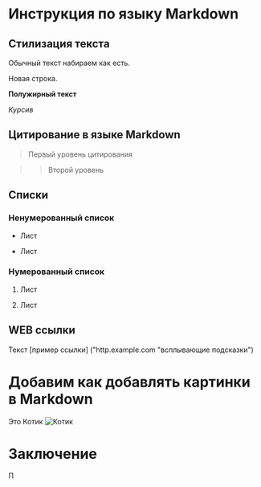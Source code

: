 # Инструкция по языку Markdown
## Стилизация текста

Обычный текст набираем как есть.

Новая строка.

**Полужирный текст**

*Курсив*

## Цитирование в языке Markdown

> Первый уровень цитирования

>> Второй уровень

## Списки

### Ненумерованный список

* Лист

* Лист

### Нумерованный список

1. Лист

2. Лист


## WEB ссылки

Текст [пример ссылки] ("http.example.com "всплывающие подсказки")

# Добавим как добавлять картинки в Markdown

Это Котик 
![Котик](Котик.jpg) 

# Заключение
П